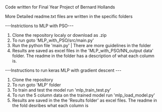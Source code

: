 Code written for Final Year Project of Bernard Hollands

More Detailed readme.txt files are written in the specific folders

---Instrictions to MLP with PSO---
1. Clone the repository localy or download as .zip
2. To run goto 'MLP_with_PSO/src/main.py'
3. Run the python file 'main.py' | There are more guidelines in the folder
4. Results are saved as excel files in the 'MLP_with_PSO/NN_output data' folder. The readme in the folder has a description of what each column is. 

---Instructions to run keras MLP with gradient descent ---
1. Clone the repository
2. To run goto 'MLP' folder
3. To train and test the model run 'mlp_train_test.py'
4. To run the 5 column data on the trained model run 'mlp_load_model.py'
5. Results are saved in the the 'Results folder' as excel files. The readme in the fold desribes what each column is